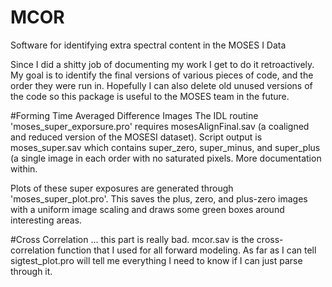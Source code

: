 # MCOR
Software for identifying extra spectral content in the MOSES I Data

Since I did a shitty job of documenting my work I get to do it retroactively.  My goal is to identify the final versions of various pieces of code, and the order they were run in.  Hopefully I can also delete old unused versions of the code so this package is useful to the MOSES team in the future.

#Forming Time Averaged Difference Images
The IDL routine 'moses_super_exporsure.pro' requires mosesAlignFinal.sav (a coaligned and reduced version of the MOSESI dataset).  Script output is moses_super.sav which contains super_zero, super_minus, and super_plus (a single image in each order with no saturated pixels.  More documentation within.

Plots of these super exposures are generated through 'moses_super_plot.pro'.  This saves the plus, zero, and plus-zero images with a uniform image scaling and draws some green boxes around interesting areas.

#Cross Correlation
... this part is really bad.  mcor.sav is the cross-correlation function that I used for all forward modeling.  As far as I can tell sigtest_plot.pro will tell me everything I need to know if I can just parse through it.




